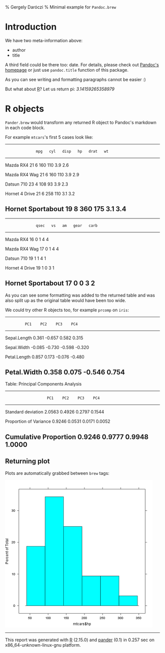 % Gergely Daróczi
% Minimal example for `Pandoc.brew`

# Introduction

We have two meta-information above:

  * author
  * title

A third field could be there too: date. For details, please check out [Pandoc's homepage](http://johnmacfarlane.net/pandoc/README.html#title-block) or just use `pandoc.title` function of this package.

As you can see writing and formatting paragraphs cannot be easier :)

But what about [R](http://www.r-project.org/)? Let us return pi: *3.14159265358979*

# R objects

`Pander.brew` would transform any returned R object to Pandoc's markdown in each code block.

For example `mtcars`'s first 5 cases look like:

-----------------------------------------------------
                  mpg   cyl   disp   hp   drat   wt  
----------------- ----- ----- ------ ---- ------ ----
Mazda RX4         21    6     160    110  3.9    2.6 

Mazda RX4 Wag     21    6     160    110  3.9    2.9 

Datsun 710        23    4     108    93   3.9    2.3 

Hornet 4 Drive    21    6     258    110  3.1    3.2 

Hornet Sportabout 19    8     360    175  3.1    3.4 
-----------------------------------------------------

 
------------------------------------------------
                  qsec   vs   am   gear   carb  
----------------- ------ ---- ---- ------ ------
Mazda RX4         16     0    1    4      4     

Mazda RX4 Wag     17     0    1    4      4     

Datsun 710        19     1    1    4      1     

Hornet 4 Drive    19     1    0    3      1     

Hornet Sportabout 17     0    0    3      2     
------------------------------------------------

As you can see some formatting was added to the returned table and was also split up as the original table would have been too wide.

We could try other R objects too, for example `prcomp` on `iris`:

----------------------------------------
             PC1    PC2    PC3    PC4   
------------ ------ ------ ------ ------
Sepal.Length 0.361  -0.657 0.582  0.315 

Sepal.Width  -0.085 -0.730 -0.598 -0.320

Petal.Length 0.857  0.173  -0.076 -0.480

Petal.Width  0.358  0.075  -0.546 0.754 
----------------------------------------

Table: Principal Components Analysis

--------------------------------------------------
                       PC1    PC2    PC3    PC4   
---------------------- ------ ------ ------ ------
Standard deviation     2.0563 0.4926 0.2797 0.1544

Proportion of Variance 0.9246 0.0531 0.0171 0.0052

Cumulative Proportion  0.9246 0.9777 0.9948 1.0000
--------------------------------------------------

## Returning plot

Plots are automatically grabbed between `brew` tags:

![](plots/minimal-4.png)

-------
This report was generated with [R](http://www.r-project.org/) (2.15.0) and [pander](https://github.com/daroczig/pander) (0.1) in 0.257 sec on x86_64-unknown-linux-gnu platform.